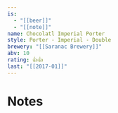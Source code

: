 ```yaml
---
is:
  - "[[beer]]"
  - "[[note]]"
name: Chocolatl Imperial Porter
style: Porter - Imperial - Double
brewery: "[[Saranac Brewery]]"
abv: 10
rating: 👍👍
last: "[[2017-01]]"
---
```

# Notes

